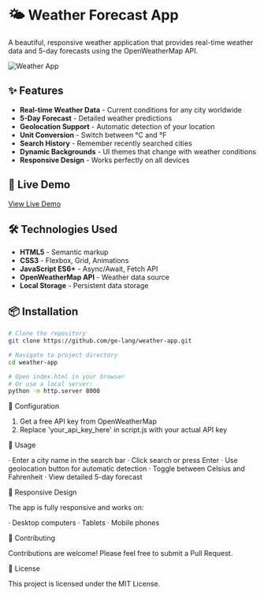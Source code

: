 # 🌤️ Weather Forecast App

A beautiful, responsive weather application that provides real-time weather data and 5-day forecasts using the OpenWeatherMap API.

![Weather App](https://via.placeholder.com/800x400/4a90e2/ffffff?text=Weather+Forecast+App)

## ✨ Features

- **Real-time Weather Data** - Current conditions for any city worldwide
- **5-Day Forecast** - Detailed weather predictions
- **Geolocation Support** - Automatic detection of your location
- **Unit Conversion** - Switch between °C and °F
- **Search History** - Remember recently searched cities
- **Dynamic Backgrounds** - UI themes that change with weather conditions
- **Responsive Design** - Works perfectly on all devices

## 🚀 Live Demo

[View Live Demo](https://ge-lang.github.io/weather-app)

## 🛠️ Technologies Used

- **HTML5** - Semantic markup
- **CSS3** - Flexbox, Grid, Animations
- **JavaScript ES6+** - Async/Await, Fetch API
- **OpenWeatherMap API** - Weather data source
- **Local Storage** - Persistent data storage

## 📦 Installation

```bash
# Clone the repository
git clone https://github.com/ge-lang/weather-app.git

# Navigate to project directory
cd weather-app

# Open index.html in your browser
# Or use a local server:
python -m http.server 8000
```

🔧 Configuration

1. Get a free API key from OpenWeatherMap
2. Replace 'your_api_key_here' in script.js with your actual API key

🎯 Usage

· Enter a city name in the search bar
· Click search or press Enter
· Use geolocation button for automatic detection
· Toggle between Celsius and Fahrenheit
· View detailed 5-day forecast

📱 Responsive Design

The app is fully responsive and works on:

· Desktop computers
· Tablets
· Mobile phones

🤝 Contributing

Contributions are welcome! Please feel free to submit a Pull Request.

📄 License

This project is licensed under the MIT License.

